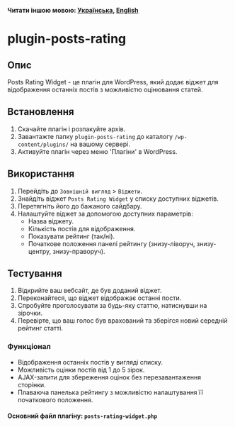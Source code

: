 **Читати іншою мовою: [Українська](README.md), [English](README.en.md)**

# plugin-posts-rating

## Опис

Posts Rating Widget - це плагін для WordPress, який додає віджет для відображення останніх постів з можливістю оцінювання статей.

## Встановлення

1. Скачайте плагін і розпакуйте архів.
2. Завантажте папку `plugin-posts-rating` до каталогу `/wp-content/plugins/` на вашому сервері.
3. Активуйте плагін через меню 'Плагіни' в WordPress.

## Використання

1. Перейдіть до `Зовнішній вигляд` > `Віджети`.
2. Знайдіть віджет `Posts Rating Widget` у списку доступних віджетів.
3. Перетягніть його до бажаного сайдбару.
4. Налаштуйте віджет за допомогою доступних параметрів:
    - Назва віджету.
    - Кількість постів для відображення.
    - Показувати рейтинг (так/ні).
    - Початкове положення панелі рейтингу (знизу-ліворуч, знизу-центру, знизу-праворуч).

## Тестування

1. Відкрийте ваш вебсайт, де був доданий віджет.
2. Переконайтеся, що віджет відображає останні пости.
3. Спробуйте проголосувати за будь-яку статтю, натиснувши на зірочки.
4. Перевірте, що ваш голос був врахований та зберігся новий середній рейтинг статті.


### Функціонал

- Відображення останніх постів у вигляді списку.
- Можливість оцінки постів від 1 до 5 зірок.
- AJAX-запити для збереження оцінок без перезавантаження сторінки.
- Плаваюча панелька рейтингу з можливістю налаштування її початкового положення.

#### Основний файл плагіну: `posts-rating-widget.php`
